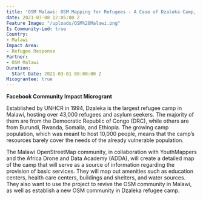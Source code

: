 ```yaml
---
title: 'OSM Malawi: OSM Mapping for Refugees - A Case of Dzaleka Camp, Malawi'
date: 2021-07-08 12:05:00 Z
Feature Image: "/uploads/OSM%20Malawi.png"
Is Community-Led: true
Country:
- Malawi
Impact Area:
- Refugee Response
Partner:
- OSM Malawi
Duration:
  Start Date: 2021-03-01 00:00:00 Z
Micograntee: true
---
```


**Facebook Community Impact Microgrant**

Established by UNHCR in 1994, Dzaleka is the largest refugee camp in Malawi, hosting over 43,000 refugees and asylum seekers. The majority of them are from the Democratic Republic of Congo (DRC), while others are from Burundi, Rwanda, Somalia, and Ethiopia. The growing camp population, which was meant to host 10,000 people, means that the camp’s resources barely cover the needs of the already vulnerable population.

The Malawi OpenStreetMap community, in collaboration with YouthMappers and the Africa Drone and Data Academy (ADDA), will create a detailed map of the camp that will serve as a source of information regarding the provision of basic services. They will map out amenities such as education centers, health care centers, buildings and shelters, and water sources. They also want to use the project to revive the OSM community in Malawi, as well as establish a new OSM community in Dzaleka refugee camp.
